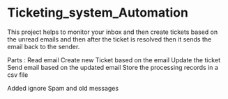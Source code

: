 # Ticketing_system_Automation

This project helps to monitor your inbox and then create tickets based on the unread emails and then after the ticket is resolved then it sends the email back to the sender.

Parts :
Read email
Create new Ticket based on the email
Update the ticket
Send email based on the updated email
Store the processing records in a csv file

Added ignore Spam and old messages
